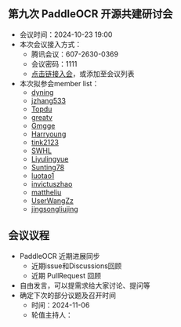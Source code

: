## 第九次 PaddleOCR 开源共建研讨会

* 会议时间：2024-10-23 19:00
* 本次会议接入方式：
    * 腾讯会议：607-2630-0369
    * 会议密码：1111
    * [点击链接入会](https://meeting.tencent.com/dm/egxl0HKTx7Ow)，或添加至会议列表
* 本次拟参会member list：
    * [dyning](https://github.com/dyning)
    * [jzhang533](https://github.com/jzhang533)
    * [Topdu](https://github.com/)
    * [greatv](https://github.com/greatv)
    * [Gmgge](https://github.com/Gmgge)
    * [Harryoung](https://github.com/Harryoung)
    * [tink2123](https://github.com/tink2123)
    * [SWHL](https://github.com/SWHL)
    * [Liyulingyue](https://github.com/Liyulingyue)
    * [Sunting78](https://github.com/Sunting78)
    * [luotao1](https://github.com/luotao1)
    * [invictuszhao](https://github.com/invictuszhao)
    * [mattheliu](https://github.com/mattheliu)
    * [UserWangZz](https://github.com/UserWangZz)
    * [jingsongliujing](https://github.com/jingsongliujing)

## 会议议程

* PaddleOCR 近期进展同步
    * 近期issue和Discussions回顾
    * 近期 PullRequest 回顾
* 自由发言，可以提需求给大家讨论、提问等
* 确定下次的部分议题及召开时间
    * 时间：2024-11-06
    * 轮值主持人：

